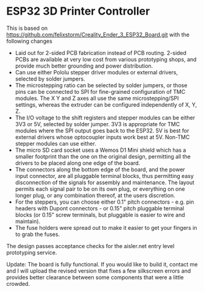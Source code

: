 # ESP32 3D Printer Controller

This is based on https://github.com/felixstorm/Creality_Ender_3_ESP32_Board.git with the following changes

- Laid out for 2-sided PCB fabrication instead of PCB routing.  2-sided PCBs are available at very low cost from various prototyping shops, and provide much better grounding and power distribution.
- Can use either Pololu stepper driver modules or external drivers, selected by solder jumpers.
- The microstepping ratio can be selected by solder jumpers, or those pins can be connected to SPI for fine-grained configuration of TMC modules.  The X Y and Z axes all use the same microstepping/SPI settings, whereas the extruder can be configured independently of X, Y, Z.
- The I/O voltage to the shift registers and stepper modules can be either 3V3 or 5V, selected by solder jumper.  3V3 is appropriate for TMC modules where the SPI output goes back to the ESP32.  5V is best for external drivers whose optocoupler inputs work best at 5V.  Non-TMC stepper modules can use either.
- The micro SD card socket uses a Wemos D1 Mini shield which has a smaller footprint than the one on the original design, permitting all the drivers to be placed along one edge of the board.
- The connectors along the bottom edge of the board, and the power input connector, are all pluggable terminal blocks, thus permitting easy disconnection of the signals for assembly and maintenance.  The layout permits each signal pair to be on its own plug, or everything on one longer plug, or any combination thereof, at the users discretion.
- For the steppers, you can choose either 0.1" pitch connectors - e.g. pin headers with Dupont connectors - or 0.15" pitch pluggable terminal blocks (or 0.15" screw terminals, but pluggable is easier to wire and maintain).
- The fuse holders were spread out to make it easier to get your fingers in to grab the fuses.

The design passes acceptance checks for the aisler.net entry level prototyping service.

Update: The board is fully functional.  If you would like to build it, contact me and I will upload the revised version that fixes a few silkscreen errors and provides better clearance between some components that were a little crowded.
